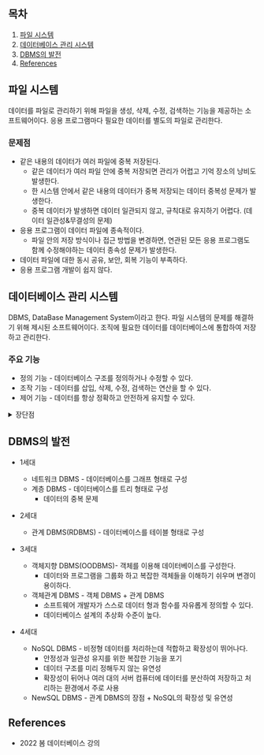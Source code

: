 ## 목차

1. [파일 시스템](#파일-시스템)
2. [데이터베이스 관리 시스템](#데이터베이스-관리-시스템)
3. [DBMS의 발전](#dbms의-발전)
4. [References](#references)

## 파일 시스템
데이터를 파일로 관리하기 위해 파일을 생성, 삭제, 수정, 검색하는 기능을 제공하는 소프트웨어이다. 응용 프로그램마다 필요한 데이터를 별도의 파일로 관리한다.

### 문제점
+ 같은 내용의 데이터가 여러 파일에 중복 저장된다.
    + 같은 데이터가 여러 파일 안에 중복 저장되면 관리가 어렵고 기억 장소의 낭비도 발생한다.
    + 한 시스템 안에서 같은 내용의 데이터가 중복 저장되는 데이터 중복성 문제가 발생한다.
    + 중복 데이터가 발생하면  데이터 일관되지 않고, 규칙대로 유지하기 어렵다. (데이터 일관성&무결성의 문제)
+ 응용 프로그램이 데이터 파일에 종속적이다.
    + 파일 안의 저장 방식이나 접근 방법을 변경하면, 연관된 모든 응용 프로그램도 함께 수정해야하는 데이터 종속성 문제가 발생한다.
+ 데이터 파일에 대한 동시 공유, 보안, 회복 기능이 부족하다.
+ 응용 프로그램 개발이 쉽지 않다.


## 데이터베이스 관리 시스템
DBMS, DataBase Management System이라고 한다. 파일 시스템의 문제를 해결하기 위해 제시된 소프트웨어이다. 조직에 필요한 데이터를 데이터베이스에 통합하여 저장하고 관리한다.

### 주요 기능
+ 정의 기능 - 데이터베이스 구조를 정의하거나 수정할 수 있다.
+ 조작 기능 - 데이터를 삽입, 삭제, 수정, 검색하는 연산을 할 수 있다.
+ 제어 기능 - 데이터를 항상 정확하고 안전하게 유지할 수 있다.

<details><summary>장단점</summary>

### 장점
+ 데이터 중복을 통제할 수 있다.
    + 업무의 흐름에 따라 데이터를 통합 및 분리하여 관리할 수 있다.
+ 데이터의 일관성을 유지할 수 있다.
    + 데이터의 불일치를 미리 방지하여 데이터를 정확하게 만들고, 사용자에게 신뢰할 만한 정보를 제공할 수 있다.
+ 데이터의 무결성을 유지할 수 있다.
    + 정확한 데이터가 유지되고 있음을 보장할 수 있다.
    + 제약 조건에 맞지 않는 데이터는 아예 입력되지 않도록 방지한다.
+ 데이터 독립성이 확보된다.
    + 데이터의 표현 방법이나 저장 위치가 변하더라도 응용 프로그램에는 아무런 영향을 미치지 않는다.
+ 데이터를 동시 공유할 수 있다.
    + 데이터베이스는 공동 작업에 맞게 구조적으로 설계되고, 통합된 체계에 의해서 저장된 값들이 유지 및 관리된다. 이러한 공유 데이터들로부터 업무에 필요한 정보를 생성한다.
+ 데이터를 표준화 할 수 있다.
    + 데이터를 사용 목적 등의 유형별로 분류해 데이터의 형식이나 길이, 이름 등을 설정할 수 있다.
+ 데이터 보안이 향상된다.
+ 장애 발생 시 회복이 가능하다.
+ 응용 프로그램 개발 비용이 줄어든다.

### 단점
    + 서버 구축, DBMS 구축 및 설정과 같은 비용이 많이 든다.
    + 백업과 회복 방법이 복잡하다.
    + 중앙 집중 관리로 인한 취약점이 존재한다.

</details>

## DBMS의 발전
+ 1세대
    + 네트워크 DBMS - 데이터베이스를 그래프 형태로 구성
    + 계층 DBMS - 데이터베이스를 트리 형태로 구성
        + 데이터의 중복 문제

+ 2세대
    + 관계 DBMS(RDBMS) - 데이터베이스를 테이블 형태로 구성

+ 3세대
    + 객체지향 DBMS(OODBMS)- 객체를 이용해 데이터베이스를 구성한다.
        + 데이터와 프로그램을 그룹화 하고 복잡한 객체들을 이해하기 쉬우며 변경이 용이하다.
    + 객체관계 DBMS - 객체 DBMS + 관계 DBMS
        + 소프트웨어 개발자가 스스로 데이터 형과 함수를 자유롭게 정의할 수 있다.
        + 데이터베이스 설계의 추상화 수준이 높다.

+ 4세대
    + NoSQL DBMS - 비정형 데이터를 처리하는데 적합하고 확장성이 뛰어나다.
        + 안정성과 일관성 유지를 위한 복잡한 기능을 포기
        + 데이터 구조를 미리 정해두지 않는 유연성
        + 확장성이 뒤어나 여러 대의 서버 컴퓨터에 데이터를 분산하여 저장하고 처리하는 환경에서 주로 사용
    + NewSQL DBMS - 관계 DBMS의 장점 + NoSQL의 확장성 및 유연성

## References
* 2022 봄 데이터베이스 강의